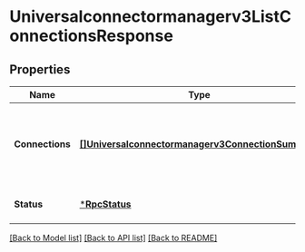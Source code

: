 # Universalconnectormanagerv3ListConnectionsResponse

## Properties
Name | Type | Description | Notes
------------ | ------------- | ------------- | -------------
**Connections** | [**[]Universalconnectormanagerv3ConnectionSummary**](universalconnectormanagerv3ConnectionSummary.md) | Summaries of Universal connector Connection cofigurations, along with their status. | [optional] [default to null]
**Status** | [***RpcStatus**](rpcStatus.md) |  | [optional] [default to null]

[[Back to Model list]](../README.md#documentation-for-models) [[Back to API list]](../README.md#documentation-for-api-endpoints) [[Back to README]](../README.md)

